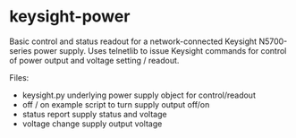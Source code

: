 # keysight-power

Basic control and status readout for a network-connected Keysight
N5700-series power supply.  Uses telnetlib to issue Keysight commands for
control of power output and voltage setting / readout.

Files:
* keysight.py     underlying power supply object for control/readout
* off / on        example script to turn supply output off/on
* status          report supply status and voltage
* voltage         change supply output voltage


